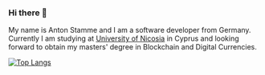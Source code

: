 ### Hi there 👋

My name is Anton Stamme and I am a software developer from Germany.  
Currently I am studying at [University of Nicosia](https://www.unic.ac.cy/) in Cyprus and looking forward to obtain my masters' degree in Blockchain and Digital Currencies.  

[![Top Langs](https://github-readme-stats.vercel.app/api/top-langs/?username=Tonnanto&theme=dark&layout=compact)](https://github.com/anuraghazra/github-readme-stats)

<!--
**Tonnanto/Tonnanto** is a ✨ _special_ ✨ repository because its `README.md` (this file) appears on your GitHub profile.

Here are some ideas to get you started:

- 🔭 I’m currently working on ...
- 🌱 I’m currently learning ...
- 👯 I’m looking to collaborate on ...
- 🤔 I’m looking for help with ...
- 💬 Ask me about ...
- 📫 How to reach me: ...
- 😄 Pronouns: ...
- ⚡ Fun fact: ...
-->
